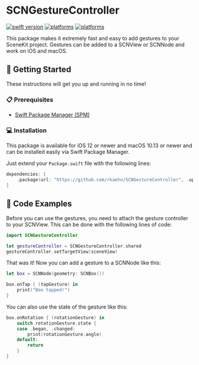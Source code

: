 # SCNGestureController

[![swift version](https://img.shields.io/badge/swift-5.2+-brightgreen.svg)](https://swift.org/download)
[![platforms](https://img.shields.io/badge/platforms-%20macOS%20-brightgreen.svg)](#)
[![platforms](https://img.shields.io/badge/platforms-%20iOS%20-brightgreen.svg)](#)

This package makes it extremely fast and easy to add gestures to your SceneKit project. Gestures can be added to a SCNView or SCNNode and work on iOS and macOS.

## 🚀 Getting Started

These instructions will get you up and running in no time!

### 📋 Prerequisites

* [Swift Package Manager (SPM)](https://github.com/apple/swift-package-manager)

### 💻 Installation

This package is available for iOS 12 or newer and macOS 10.13 or newer and can be installed easily via Swift Package Manager.

Just extend your `Package.swift` file with the following lines:

```swift
dependencies: [
    .package(url: "https://github.com/rkaehn/SCNGestureController", .upToNextMajor(from: "1.0.0"))
]
```

## 📝 Code Examples

Before you can use the gestures, you need to attach the gesture controller to your SCNView. This can be done with the following lines of code:
```swift
import SCNGestureController

let gestureController = SCNGestureController.shared
gestureController.setTargetView(sceneView)
```

That was it! Now you can add a gesture to a SCNNode like this:
```swift
let box = SCNNode(geometry: SCNBox())

box.onTap { (tapGesture) in
    print("Box tapped!")
}
```

You can also use the state of the gesture like this:
```swift
box.onRotation { (rotationGesture) in
    switch rotationGesture.state {
    case .began, .changed:
        print(rotationGesture.angle)
    default:
        return
    }
}
```
